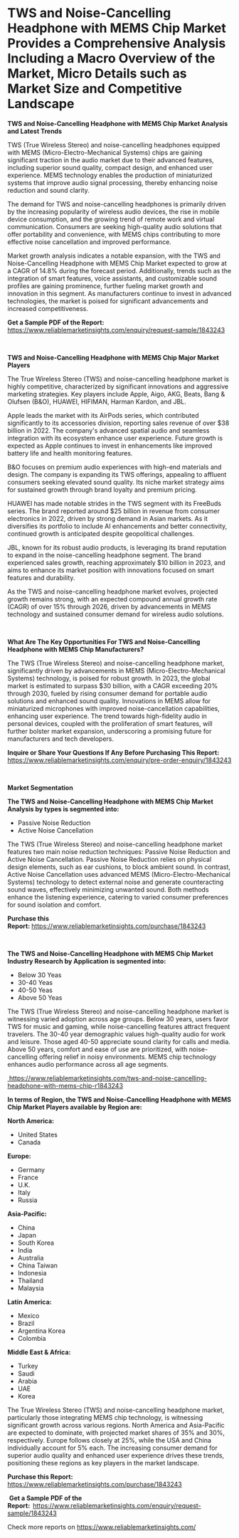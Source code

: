 <p><h1>TWS and Noise-Cancelling Headphone with MEMS Chip Market Provides a Comprehensive Analysis Including a Macro Overview of the Market, Micro Details such as Market Size and Competitive Landscape</h1></p><p><strong>TWS and Noise-Cancelling Headphone with MEMS Chip Market Analysis and Latest Trends</strong></p>
<p><p>TWS (True Wireless Stereo) and noise-cancelling headphones equipped with MEMS (Micro-Electro-Mechanical Systems) chips are gaining significant traction in the audio market due to their advanced features, including superior sound quality, compact design, and enhanced user experience. MEMS technology enables the production of miniaturized systems that improve audio signal processing, thereby enhancing noise reduction and sound clarity.</p><p>The demand for TWS and noise-cancelling headphones is primarily driven by the increasing popularity of wireless audio devices, the rise in mobile device consumption, and the growing trend of remote work and virtual communication. Consumers are seeking high-quality audio solutions that offer portability and convenience, with MEMS chips contributing to more effective noise cancellation and improved performance.</p><p>Market growth analysis indicates a notable expansion, with the TWS and Noise-Cancelling Headphone with MEMS Chip Market expected to grow at a CAGR of 14.8% during the forecast period. Additionally, trends such as the integration of smart features, voice assistants, and customizable sound profiles are gaining prominence, further fueling market growth and innovation in this segment. As manufacturers continue to invest in advanced technologies, the market is poised for significant advancements and increased competitiveness.</p></p>
<p><strong>Get a Sample PDF of the Report:&nbsp;</strong> <a href="https://www.reliablemarketinsights.com/enquiry/request-sample/1843243?utm_campaign=2943&utm_medium=2&utm_source=Github&utm_content=ia&utm_term=05042025&utm_id=tws-and-noise-cancelling-headphone-with-mems-chip">https://www.reliablemarketinsights.com/enquiry/request-sample/1843243</a></p>
<p>&nbsp;</p>
<p><strong>TWS and Noise-Cancelling Headphone with MEMS Chip Major Market Players</strong></p>
<p><p>The True Wireless Stereo (TWS) and noise-cancelling headphone market is highly competitive, characterized by significant innovations and aggressive marketing strategies. Key players include Apple, Aigo, AKG, Beats, Bang & Olufsen (B&O), HUAWEI, HIFIMAN, Harman Kardon, and JBL.</p><p>Apple leads the market with its AirPods series, which contributed significantly to its accessories division, reporting sales revenue of over $38 billion in 2022. The company's advanced spatial audio and seamless integration with its ecosystem enhance user experience. Future growth is expected as Apple continues to invest in enhancements like improved battery life and health monitoring features.</p><p>B&O focuses on premium audio experiences with high-end materials and design. The company is expanding its TWS offerings, appealing to affluent consumers seeking elevated sound quality. Its niche market strategy aims for sustained growth through brand loyalty and premium pricing.</p><p>HUAWEI has made notable strides in the TWS segment with its FreeBuds series. The brand reported around $25 billion in revenue from consumer electronics in 2022, driven by strong demand in Asian markets. As it diversifies its portfolio to include AI enhancements and better connectivity, continued growth is anticipated despite geopolitical challenges.</p><p>JBL, known for its robust audio products, is leveraging its brand reputation to expand in the noise-cancelling headphone segment. The brand experienced sales growth, reaching approximately $10 billion in 2023, and aims to enhance its market position with innovations focused on smart features and durability.</p><p>As the TWS and noise-cancelling headphone market evolves, projected growth remains strong, with an expected compound annual growth rate (CAGR) of over 15% through 2026, driven by advancements in MEMS technology and sustained consumer demand for wireless audio solutions.</p></p>
<p>&nbsp;</p>
<p><strong>What Are The Key Opportunities For TWS and Noise-Cancelling Headphone with MEMS Chip Manufacturers?</strong></p>
<p><p>The TWS (True Wireless Stereo) and noise-cancelling headphone market, significantly driven by advancements in MEMS (Micro-Electro-Mechanical Systems) technology, is poised for robust growth. In 2023, the global market is estimated to surpass $30 billion, with a CAGR exceeding 20% through 2030, fueled by rising consumer demand for portable audio solutions and enhanced sound quality. Innovations in MEMS allow for miniaturized microphones with improved noise-cancellation capabilities, enhancing user experience. The trend towards high-fidelity audio in personal devices, coupled with the proliferation of smart features, will further bolster market expansion, underscoring a promising future for manufacturers and tech developers.</p></p>
<p><strong>Inquire or Share Your Questions If Any Before Purchasing This Report:</strong> <a href="https://www.reliablemarketinsights.com/enquiry/pre-order-enquiry/1843243?utm_campaign=2943&utm_medium=2&utm_source=Github&utm_content=ia&utm_term=05042025&utm_id=tws-and-noise-cancelling-headphone-with-mems-chip">https://www.reliablemarketinsights.com/enquiry/pre-order-enquiry/1843243</a></p>
<p>&nbsp;</p>
<p><strong>Market Segmentation</strong></p>
<p><strong>The TWS and Noise-Cancelling Headphone with MEMS Chip Market Analysis by types is segmented into:</strong></p>
<p><ul><li>Passive Noise Reduction</li><li>Active Noise Cancellation</li></ul></p>
<p><p>The TWS (True Wireless Stereo) and noise-cancelling headphone market features two main noise reduction techniques: Passive Noise Reduction and Active Noise Cancellation. Passive Noise Reduction relies on physical design elements, such as ear cushions, to block ambient sound. In contrast, Active Noise Cancellation uses advanced MEMS (Micro-Electro-Mechanical Systems) technology to detect external noise and generate counteracting sound waves, effectively minimizing unwanted sound. Both methods enhance the listening experience, catering to varied consumer preferences for sound isolation and comfort.</p></p>
<p><strong>Purchase this Report:&nbsp;</strong><a href="https://www.reliablemarketinsights.com/purchase/1843243?utm_campaign=2943&utm_medium=2&utm_source=Github&utm_content=ia&utm_term=05042025&utm_id=tws-and-noise-cancelling-headphone-with-mems-chip">https://www.reliablemarketinsights.com/purchase/1843243</a></p>
<p>&nbsp;</p>
<p><strong>The TWS and Noise-Cancelling Headphone with MEMS Chip Market Industry Research by Application is segmented into:</strong></p>
<p><ul><li>Below 30 Yeas</li><li>30-40 Yeas</li><li>40-50 Yeas</li><li>Above 50 Yeas</li></ul></p>
<p><p>The TWS (True Wireless Stereo) and noise-cancelling headphone market is witnessing varied adoption across age groups. Below 30 years, users favor TWS for music and gaming, while noise-cancelling features attract frequent travelers. The 30-40 year demographic values high-quality audio for work and leisure. Those aged 40-50 appreciate sound clarity for calls and media. Above 50 years, comfort and ease of use are prioritized, with noise-cancelling offering relief in noisy environments. MEMS chip technology enhances audio performance across all age segments.</p></p>
<p><a href="https://www.reliablemarketinsights.com/tws-and-noise-cancelling-headphone-with-mems-chip-r1843243?utm_campaign=2943&utm_medium=2&utm_source=Github&utm_content=ia&utm_term=05042025&utm_id=tws-and-noise-cancelling-headphone-with-mems-chip">&nbsp;https://www.reliablemarketinsights.com/tws-and-noise-cancelling-headphone-with-mems-chip-r1843243</a></p>
<p><strong>In terms of Region, the TWS and Noise-Cancelling Headphone with MEMS Chip Market Players available by Region are:</strong></p>
<p>
    <p> <strong> North America: </strong>
        <ul>
            <li>United States</li>
            <li>Canada</li>
        </ul>
        </p> 
    <p> <strong> Europe: </strong>
        <ul>
            <li>Germany</li>
            <li>France</li>
            <li>U.K.</li>
            <li>Italy</li>
            <li>Russia</li>
        </ul>
        </p> 
    <p> <strong> Asia-Pacific: </strong>
        <ul>
            <li>China</li>
            <li>Japan</li>
            <li>South Korea</li>
            <li>India</li>
            <li>Australia</li>
            <li>China Taiwan</li>
            <li>Indonesia</li>
            <li>Thailand</li>
            <li>Malaysia</li>
        </ul>
        </p> 
    <p> <strong> Latin America: </strong>
        <ul>
            <li>Mexico</li>
            <li>Brazil</li>
            <li>Argentina Korea</li>
            <li>Colombia</li>
        </ul>
        </p> 
    <p> <strong> Middle East & Africa: </strong>
        <ul>
            <li>Turkey</li>
            <li>Saudi</li>
            <li>Arabia</li>
            <li>UAE</li>
            <li>Korea</li>
        </ul>
    </p>
    </p>
<p><p>The True Wireless Stereo (TWS) and noise-cancelling headphone market, particularly those integrating MEMS chip technology, is witnessing significant growth across various regions. North America and Asia-Pacific are expected to dominate, with projected market shares of 35% and 30%, respectively. Europe follows closely at 25%, while the USA and China individually account for 5% each. The increasing consumer demand for superior audio quality and enhanced user experience drives these trends, positioning these regions as key players in the market landscape.</p></p>
<p><strong>Purchase this Report: </strong><a href="https://www.reliablemarketinsights.com/purchase/1843243?utm_campaign=2943&utm_medium=2&utm_source=Github&utm_content=ia&utm_term=05042025&utm_id=tws-and-noise-cancelling-headphone-with-mems-chip">https://www.reliablemarketinsights.com/purchase/1843243</a></p>
<p>&nbsp;<strong>Get a Sample PDF of the Report:&nbsp;&nbsp;</strong><a href="https://www.reliablemarketinsights.com/enquiry/request-sample/1843243?utm_campaign=2943&utm_medium=2&utm_source=Github&utm_content=ia&utm_term=05042025&utm_id=tws-and-noise-cancelling-headphone-with-mems-chip">https://www.reliablemarketinsights.com/enquiry/request-sample/1843243</a></p>
<p><strong></strong></p>
<p>Check more reports on <a href="https://www.reliablemarketinsights.com/?utm_campaign=2943&utm_medium=2&utm_source=Github&utm_content=ia&utm_term=05042025&utm_id=tws-and-noise-cancelling-headphone-with-mems-chip">https://www.reliablemarketinsights.com/</a></p>